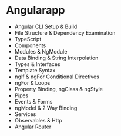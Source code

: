 # Angularapp

- Angular CLI Setup & Build
- File Structure & Dependency Examination
- TypeScript
- Components
- Modules & NgModule
- Data Binding & String Interpolation
- Types & Interfaces
- Template Syntax
- ngIf & ngFor Conditional Directives
- ngFor & Loops
- Property Binding, ngClass & ngStyle
- Pipes
- Events & Forms
- ngModel & 2 Way Binding
- Services
- Observables & Http
- Angular Router
